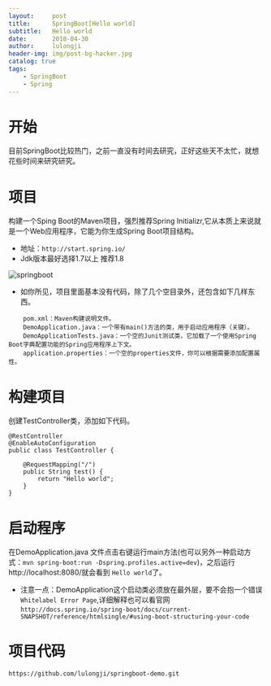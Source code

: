 ```yaml
---
layout:     post
title:      SpringBoot[Hello world]
subtitle:   Hello world
date:       2018-04-30
author:     lulongji
header-img: img/post-bg-hacker.jpg
catalog: true
tags:
    - SpringBoot
    - Spring
---
```



# 开始
目前SpringBoot比较热门，之前一直没有时间去研究，正好这些天不太忙，就想花些时间来研究研究。

# 项目
构建一个Sping Boot的Maven项目，强烈推荐Spring Initializr,它从本质上来说就是一个Web应用程序，它能为你生成Spring Boot项目结构。


- 地址：```http://start.spring.io/```
- Jdk版本最好选择1.7以上 推荐1.8

![springboot](https://raw.githubusercontent.com/lulongji/lulongji.github.io/master/imgs/springboot/springboot1.png)



- 如你所见，项目里面基本没有代码，除了几个空目录外，还包含如下几样东西。


```
    pom.xml：Maven构建说明文件。
    DemoApplication.java：一个带有main()方法的类，用于启动应用程序（关键）。
    DemoApplicationTests.java：一个空的Junit测试类，它加载了一个使用Spring Boot字典配置功能的Spring应用程序上下文。
    application.properties：一个空的properties文件，你可以根据需要添加配置属性。

```

# 构建项目
创建TestController类，添加如下代码。


    @RestController
    @EnableAutoConfiguration
    public class TestController {

        @RequestMapping("/")
        public String test() {
            return "Hello world";
        }
    }

# 启动程序
在DemoApplication.java 文件点击右键运行main方法(也可以另外一种启动方式：```mvn spring-boot:run -Dspring.profiles.active=dev```)，之后运行http://localhost:8080/就会看到 ```Hello world```了。

- 注意一点：DemoApplication这个启动类必须放在最外层，要不会抱一个错误```Whitelabel Error Page```,详细解释也可以看官网```http://docs.spring.io/spring-boot/docs/current-SNAPSHOT/reference/htmlsingle/#using-boot-structuring-your-code```


# 项目代码
```https://github.com/lulongji/springboot-demo.git```
